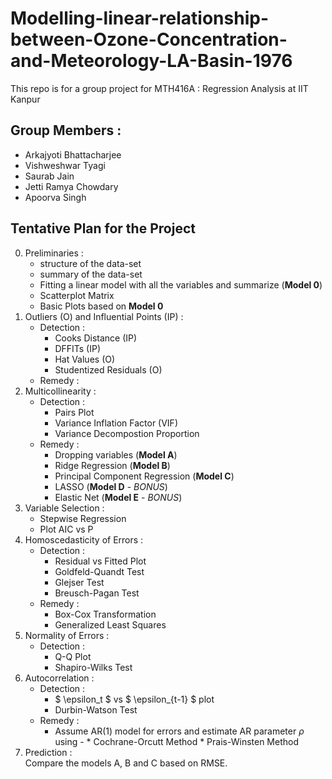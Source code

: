 # Modelling-linear-relationship-between-Ozone-Concentration-and-Meteorology-LA-Basin-1976
This repo is for a group project for MTH416A : Regression Analysis at IIT Kanpur

## Group Members : 
  - Arkajyoti Bhattacharjee
  - Vishweshwar Tyagi
  - Saurab Jain
  - Jetti Ramya Chowdary
  - Apoorva Singh

## Tentative Plan for the Project

0. Preliminaries :
    - structure of the data-set 
    - summary of the data-set
    - Fitting a linear model with all the variables and summarize (**Model 0**)
    - Scatterplot Matrix
    - Basic Plots based on **Model 0**
1. Outliers (O) and Influential Points (IP) :
     + Detection :
        -  Cooks Distance (IP)
        -  DFFITs (IP)
        -  Hat Values (O)
        -  Studentized Residuals (O)
     + Remedy : 
2. Multicollinearity :
     + Detection :
       - Pairs Plot
       - Variance Inflation Factor (VIF)
       - Variance Decompostion Proportion
     + Remedy :
       - Dropping variables (**Model A**)
       - Ridge Regression (**Model B**)
       - Principal Component Regression (**Model C**)
       - LASSO (**Model D** - *BONUS*)
       - Elastic Net (**Model E** - *BONUS*)
3. Variable Selection :
     - Stepwise Regression
     - Plot AIC vs P
4. Homoscedasticity of Errors :
     + Detection :
         - Residual vs Fitted Plot
         - Goldfeld-Quandt Test
         - Glejser Test
         - Breusch-Pagan Test
     + Remedy :
         - Box-Cox Transformation
         - Generalized Least Squares
5. Normality of Errors :
     + Detection :
         - Q-Q Plot
         - Shapiro-Wilks Test
6. Autocorrelation :
     + Detection :
         -  $ \epsilon_t $ vs $ \epsilon_{t-1} $ plot
         - Durbin-Watson Test
     + Remedy :
         - Assume AR(1) model for errors and estimate AR parameter $\rho$ using -
               * Cochrane-Orcutt Method
               * Prais-Winsten Method
 7. Prediction :       
     Compare the models A, B and C based on RMSE.
